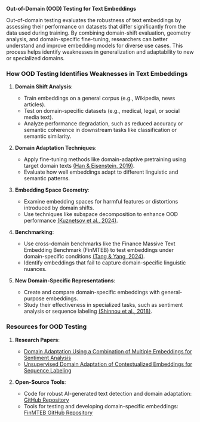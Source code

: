 **Out-of-Domain (OOD) Testing for Text Embeddings**

Out-of-domain testing evaluates the robustness of text embeddings by assessing their performance on datasets that differ significantly from the data used during training. 
By combining domain-shift evaluation, geometry analysis, and domain-specific fine-tuning, researchers can better understand and improve embedding models for diverse use cases. This process helps identify weaknesses in generalization and adaptability to new or specialized domains.

### How OOD Testing Identifies Weaknesses in Text Embeddings

1. **Domain Shift Analysis**:
   
   - Train embeddings on a general corpus (e.g., Wikipedia, news articles).
   - Test on domain-specific datasets (e.g., medical, legal, or social media text).
   - Analyze performance degradation, such as reduced accuracy or semantic coherence in downstream tasks like classification or semantic similarity.

2. **Domain Adaptation Techniques**:
   
   - Apply fine-tuning methods like domain-adaptive pretraining using target domain texts [(Han & Eisenstein, 2019)](https://consensus.app/papers/unsupervised-domain-adaptation-of-contextualized-han-eisenstein/59612732e09759d6a2e338f47172237e/?utm_source=chatgpt).
   - Evaluate how well embeddings adapt to different linguistic and semantic patterns.

3. **Embedding Space Geometry**:
   
   - Examine embedding spaces for harmful features or distortions introduced by domain shifts.
   - Use techniques like subspace decomposition to enhance OOD performance [(Kuznetsov et al., 2024)](https://consensus.app/papers/robust-aigenerated-text-detection-by-restricted-kuznetsov-tulchinskii/a9520e393876587fa60418da6ff2a0fb/?utm_source=chatgpt).

4. **Benchmarking**:
   
   - Use cross-domain benchmarks like the Finance Massive Text Embedding Benchmark (FinMTEB) to test embeddings under domain-specific conditions [(Tang & Yang, 2024)](https://consensus.app/papers/do-we-need-domainspecific-embedding-models-an-empirical-tang-yang/955c463e41fa5b9d844bcf8e740a87f7/?utm_source=chatgpt).
   - Identify embeddings that fail to capture domain-specific linguistic nuances.

5. **New Domain-Specific Representations**:
   
   - Create and compare domain-specific embeddings with general-purpose embeddings.
   - Study their effectiveness in specialized tasks, such as sentiment analysis or sequence labeling [(Shinnou et al., 2018)](https://consensus.app/papers/domain-adaptation-using-a-combination-of-multiple-shinnou-zhao/4cdb1051f66051a6bfe7dbd1e98f0891/?utm_source=chatgpt).

### Resources for OOD Testing

1. **Research Papers**:
   
   - [Domain Adaptation Using a Combination of Multiple Embeddings for Sentiment Analysis](https://consensus.app/papers/domain-adaptation-using-a-combination-of-multiple-shinnou-zhao/4cdb1051f66051a6bfe7dbd1e98f0891/?utm_source=chatgpt)
   - [Unsupervised Domain Adaptation of Contextualized Embeddings for Sequence Labeling](https://consensus.app/papers/unsupervised-domain-adaptation-of-contextualized-han-eisenstein/59612732e09759d6a2e338f47172237e/?utm_source=chatgpt)

2. **Open-Source Tools**:
   
   - Code for robust AI-generated text detection and domain adaptation: [GitHub Repository](https://github.com/SilverSolver/RobustATD)
   - Tools for testing and developing domain-specific embeddings: [FinMTEB GitHub Repository](https://github.com/yixuantt/FinMTEB)
